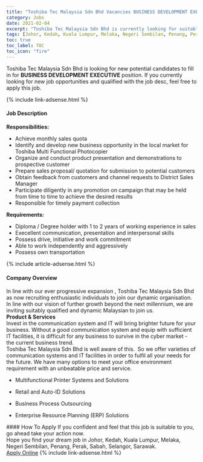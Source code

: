 ```yaml
---
title: "Toshiba Tec Malaysia Sdn Bhd Vacancies BUSINESS DEVELOPMENT EXECUTIVE" 
category: Jobs 
date: 2021-02-04 
excerpt: "Toshiba Tec Malaysia Sdn Bhd is currently looking for suitable person to fill in the BUSINESS DEVELOPMENT EXECUTIVE which positioned at Johor, Kedah, Kuala Lumpur, Melaka, Negeri Sembilan, Penang, Perak, Sabah, Selangor, Sarawak" 
tags: [Johor, Kedah, Kuala Lumpur, Melaka, Negeri Sembilan, Penang, Perak, Sabah, Selangor, Sarawak] 
toc: true 
toc_label: TOC 
toc_icon: "fire" 
--- 
```


<p>Toshiba Tec Malaysia Sdn Bhd is looking for new potential candidates to fill in for <b>BUSINESS DEVELOPMENT EXECUTIVE</b> position. If you currently looking for new job opportunities and qualified with the job desc, feel free to apply this job.
</p>{% include link-adsense.html %} 
<div><div><h4>Job Description</h4></div><div><div><span><div><div><strong>Responsibilities:</strong></div><ul><li>Achieve monthly sales quota</li><li>Identify and develop new business opportunity in the local market for Toshiba&#160;Multi Functional Photocopier</li><li>Organize and conduct product presentation and&#160;demonstrations to prospective customer</li><li>Prepare sales proposal/ quotation for submission to potential customers</li><li>Obtain feedback from customers and channel requests to District Sales Manager</li><li>Participate diligently in any promotion on campaign that may be held from time to time to achieve the desired results</li><li>Responsible for timely payment collection</li></ul><div><strong><strong>Requirements:</strong></strong></div><ul><li>Diploma / Degree holder with 1&#160;to 2 years of working experience in sales</li><li>Execellent communication, presentation and interpersonal skills</li><li>Possess drive, initiative and work commitment</li><li>Able to work independently and aggressively</li><li>Possess own transportation&#160;&#160;&#160;</li></ul></div></span></div></div></div> 
{% include article-adsense.html %} 
<div><div><h4>Company Overview</h4></div><div><div><span><div><div>
	In line with our ever progressive expansion , Toshiba Tec Malaysia Sdn Bhd&#160; as now recruiting enthusiastic individuals to join our dynamic organisation. In line with our vision of further growth beyond the next millennium, we are inviting suitably qualified and dynamic Malaysian to join us.&#160;</div>
<div>
<strong>Product &amp; Services&#160;</strong></div>
<div>
	Invest in the communication system and IT will bring brighter future for your business. Without a good communication system and equip with sufficient IT facilities, it is difficult for any business to survive in the cyber market - the current business trend.</div>
<div>
	Toshiba Tec Malaysia Sdn Bhd is well aware of this. &#160;So we offer varieties of communication systems and IT facilities in order to fulfil all your needs for the future. We have many options to meet your office environment requirement with an unbeatable price and service.</div>
<div>
<ul>
<li>
<div>
<div>
<div>
<div>
<div>
<div>
<div>
<div>
<div>
<div>
													Multifunctional Printer Systems and Solutions</div>
</div>
</div>
</div>
</div>
</div>
</div>
</div>
</div>
</div>
</li>
</ul>
</div>
<div>
<ul>
<li>
<div>
<div>
<div>
<div>
<div>
<div>
<div>
<div>
<div>
<div>
													Retail and Auto-ID Solutions&#160;</div>
</div>
</div>
</div>
</div>
</div>
</div>
</div>
</div>
</div>
</li>
</ul>
</div>
<div>
<ul>
<li>
<div>
<div>
<div>
<div>
<div>
<div>
<div>
<div>
<div>
<div>
													Business Process Outsourcing</div>
</div>
</div>
</div>
</div>
</div>
</div>
</div>
</div>
</div>
</li>
</ul>
</div>
<div>
<ul>
<li>
<div>
<div>
<div>
<div>
<div>
<div>
<div>
<div>
<div>
<div>
													Enterprise Resource Planning (ERP) Solutions</div>
</div>
</div>
</div>
</div>
</div>
</div>
</div>
</div>
</div>
</li>
</ul>
</div></div></span></div></div></div> 
#### How To Apply 
If you confident and feel that this job is suitable to you, go ahead take your action now. <br/> 
Hope you find your dream job in Johor, Kedah, Kuala Lumpur, Melaka, Negeri Sembilan, Penang, Perak, Sabah, Selangor, Sarawak. <br/> 
<a href="https://www.jobstreet.com.my/en/job/business-development-executive-4476369?jobId=jobstreet-my-job-4476369&sectionRank=7&token=0~17e2df15-bb13-4007-8194-2ce7ba02fe68&fr=SRP%20View%20In%20New%20Ta" class="btn btn--info" target="_blank" rel="nofollow noopenner">Apply Online</a> 
{% include link-adsense.html %} 